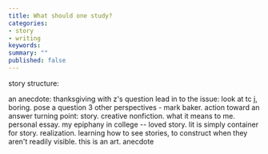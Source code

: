 ```yaml
---
title: What should one study?
categories:
- story
- writing
keywords: 
summary: ""
published: false
---
```



story structure:

an anecdote: thanksgiving with z's question
lead in to the issue: look at tc j, boring.
pose a question
3 other perspectives - mark baker.
action toward an answer
turning point: story. creative nonfiction. what it means to me. personal essay. my epiphany in college -- loved story. lit is simply container for story.
realization. learning how to see stories, to construct when they aren't readily visible. this is an art.
anecdote
